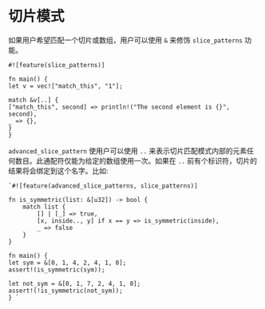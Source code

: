 # 切片模式 #
如果用户希望匹配一个切片或数组，用户可以使用 `&` 来修饰 `slice_patterns` 功能。

    #![feature(slice_patterns)]
    
    fn main() {
    let v = vec!["match_this", "1"];
    
    match &v[..] {
    ["match_this", second] => println!("The second element is {}", second),
    _ => {},
    }
    }


`advanced_slice_pattern` 使用户可以使用 `..` 来表示切片匹配模式内部的元素任何数目。此通配符仅能为给定的数组使用一次。如果在 `..` 前有个标识符，切片的结果将会绑定到这个名字。比如:

	`#![feature(advanced_slice_patterns, slice_patterns)]

	fn is_symmetric(list: &[u32]) -> bool {
	    match list {
	        [] | [_] => true,
	        [x, inside.., y] if x == y => is_symmetric(inside),
	        _ => false
	    }
	}

	fn main() {
    let sym = &[0, 1, 4, 2, 4, 1, 0];
    assert!(is_symmetric(sym));

    let not_sym = &[0, 1, 7, 2, 4, 1, 0];
    assert!(!is_symmetric(not_sym));
	} `